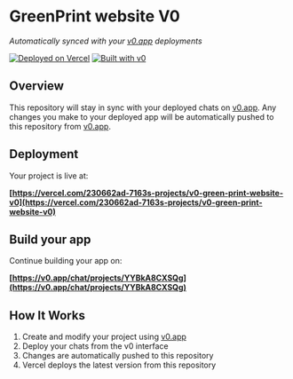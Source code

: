 # GreenPrint website V0

*Automatically synced with your [v0.app](https://v0.app) deployments*

[![Deployed on Vercel](https://img.shields.io/badge/Deployed%20on-Vercel-black?style=for-the-badge&logo=vercel)](https://vercel.com/230662ad-7163s-projects/v0-green-print-website-v0)
[![Built with v0](https://img.shields.io/badge/Built%20with-v0.app-black?style=for-the-badge)](https://v0.app/chat/projects/YYBkA8CXSQg)

## Overview

This repository will stay in sync with your deployed chats on [v0.app](https://v0.app).
Any changes you make to your deployed app will be automatically pushed to this repository from [v0.app](https://v0.app).

## Deployment

Your project is live at:

**[https://vercel.com/230662ad-7163s-projects/v0-green-print-website-v0](https://vercel.com/230662ad-7163s-projects/v0-green-print-website-v0)**

## Build your app

Continue building your app on:

**[https://v0.app/chat/projects/YYBkA8CXSQg](https://v0.app/chat/projects/YYBkA8CXSQg)**

## How It Works

1. Create and modify your project using [v0.app](https://v0.app)
2. Deploy your chats from the v0 interface
3. Changes are automatically pushed to this repository
4. Vercel deploys the latest version from this repository